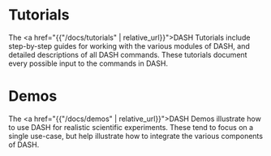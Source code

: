 # Tutorials
The <a href="{{"/docs/tutorials" | relative_url}}">DASH Tutorials</a> include step-by-step guides for working with the various modules of DASH, and detailed descriptions of all DASH commands. These tutorials document every possible input to the commands in DASH.

# Demos
The <a href="{{"/docs/demos" | relative_url}}">DASH Demos</a> illustrate how to use DASH for realistic scientific experiments. These tend to focus on a single use-case, but help illustrate how to integrate the various components of DASH.
